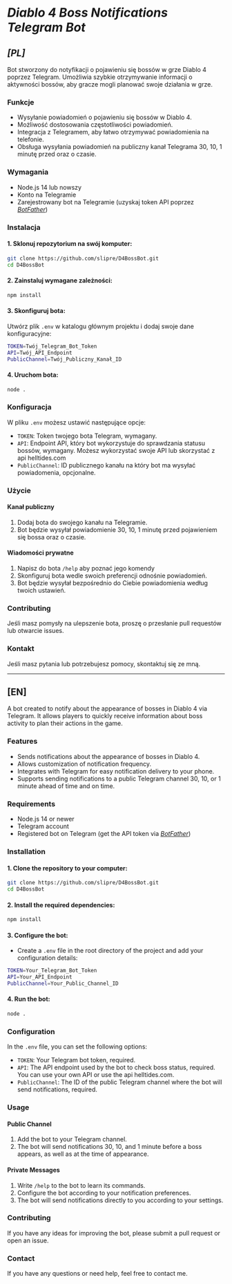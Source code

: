 # ***Diablo 4 Boss Notifications Telegram Bot***

## ***[PL]***

Bot stworzony do notyfikacji o pojawieniu się bossów w grze Diablo 4 poprzez Telegram. 
Umożliwia szybkie otrzymywanie informacji o aktywności bossów, aby gracze mogli planować swoje działania w grze.

### Funkcje
- Wysyłanie powiadomień o pojawieniu się bossów w Diablo 4.
- Możliwość dostosowania częstotliwości powiadomień.
- Integracja z Telegramem, aby łatwo otrzymywać powiadomienia na telefonie.
- Obsługa wysyłania powiadomień na publiczny kanał Telegrama 30, 10, 1 minutę przed oraz o czasie.

### Wymagania
- Node.js 14 lub nowszy
- Konto na Telegramie
- Zarejestrowany bot na Telegramie (uzyskaj token API poprzez [_BotFather_](https://telegram.me/BotFather))

### Instalacja

#### 1. Sklonuj repozytorium na swój komputer:

```bash
git clone https://github.com/slipre/D4BossBot.git
cd D4BossBot
```
#### 2. Zainstaluj wymagane zależności:

```bash
npm install
```

#### 3. Skonfiguruj bota:
Utwórz plik `.env` w katalogu głównym projektu i dodaj swoje dane konfiguracyjne:

```bash
TOKEN=Twój_Telegram_Bot_Token
API=Twój_API_Endpoint
PublicChannel=Twój_Publiczny_Kanał_ID
```

#### 4. Uruchom bota:

```bash
node .
```

### Konfiguracja

W pliku `.env` możesz ustawić następujące opcje:
- `TOKEN`: Token twojego bota Telegram, wymagany.
- `API`: Endpoint API, który bot wykorzystuje do sprawdzania statusu bossów, wymagany. Możesz wykorzystać swoje API lub skorzystać z api helltides.com
- `PublicChannel`: ID publicznego kanału na który bot ma wysyłać powiadomenia, opcjonalne.

### Użycie

#### Kanał publiczny

1. Dodaj bota do swojego kanału na Telegramie.
2. Bot będzie wysyłał powiadomienie 30, 10, 1 minutę przed pojawieniem się bossa oraz o czasie.

#### Wiadomości prywatne

1. Napisz do bota `/help` aby poznać jego komendy
2. Skonfiguruj bota wedle swoich preferencji odnośnie powiadomień.
3. Bot będzie wysyłał bezpośrednio do Ciebie powiadomienia według twoich ustawień. 


### Contributing
Jeśli masz pomysły na ulepszenie bota, proszę o przesłanie pull requestów lub otwarcie issues.

### Kontakt
Jeśli masz pytania lub potrzebujesz pomocy, skontaktuj się ze mną.

---

## [EN]

A bot created to notify about the appearance of bosses in Diablo 4 via Telegram. It allows players to quickly receive information about boss activity to plan their actions in the game.

### Features
- Sends notifications about the appearance of bosses in Diablo 4.
- Allows customization of notification frequency.
- Integrates with Telegram for easy notification delivery to your phone.
- Supports sending notifications to a public Telegram channel 30, 10, or 1 minute ahead of time and on time.

### Requirements
- Node.js 14 or newer
- Telegram account
- Registered bot on Telegram (get the API token via [_BotFather_](https://telegram.me/BotFather))

### Installation

#### 1. Clone the repository to your computer:

```bash
git clone https://github.com/slipre/D4BossBot.git
cd D4BossBot
```
#### 2. Install the required dependencies:

```bash
npm install
```
#### 3. Configure the bot:

- Create a `.env` file in the root directory of the project and add your configuration details:

```bash
TOKEN=Your_Telegram_Bot_Token
API=Your_API_Endpoint
PublicChannel=Your_Public_Channel_ID
```

#### 4. Run the bot:

```bash
node .
```

###  Configuration

In the `.env` file, you can set the following options:

- `TOKEN`: Your Telegram bot token, required.
- `API`: The API endpoint used by the bot to check boss status, required. You can use your own API or use the api helltides.com.
- `PublicChannel`: The ID of the public Telegram channel where the bot will send notifications, required.

###  Usage

#### Public Channel

1. Add the bot to your Telegram channel.
2. The bot will send notifications 30, 10, and 1 minute before a boss appears, as well as at the time of appearance.

#### Private Messages

1. Write `/help` to the bot to learn its commands.
2. Configure the bot according to your notification preferences.
3. The bot will send notifications directly to you according to your settings.

### Contributing

If you have any ideas for improving the bot, please submit a pull request or open an issue.

### Contact

If you have any questions or need help, feel free to contact me.